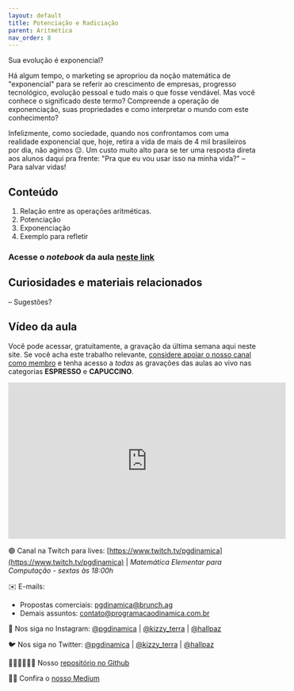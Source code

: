```yaml
---
layout: default
title: Potenciação e Radiciação
parent: Aritmética
nav_order: 8
---
```


Sua evolução é exponencial?

Há algum tempo, o marketing se apropriou da noção matemática de "exponencial" para se referir ao crescimento de empresas, progresso tecnológico, evolução pessoal e tudo mais o que fosse vendável. Mas você conhece o significado deste termo? Compreende a operação de exponenciação, suas propriedades e como interpretar o mundo com este conhecimento?

Infelizmente, como sociedade, quando nos confrontamos com uma realidade exponencial que, hoje, retira a vida de mais de 4 mil brasileiros por dia, não agimos 😔. Um custo muito alto para se ter uma resposta direta aos alunos daqui pra frente: "Pra que eu vou usar isso na minha vida?" – Para salvar vidas!

## Conteúdo 

1. Relação entre as operações aritméticas.
2. Potenciação
3. Exponenciação
4. Exemplo para refletir

### Acesse o *notebook* da aula <a href="/notebooks/mec008_exponenciacao.html" target="_black">neste link</a>

## Curiosidades e materiais relacionados

– Sugestões?

## Vídeo da aula

Você pode acessar, gratuitamente, a gravação da última semana aqui neste site. Se você acha este trabalho relevante, [considere apoiar o nosso canal como membro](https://youtube.com/join) e tenha acesso a *todas* as gravações das aulas ao vivo nas categorias **ESPRESSO** e **CAPUCCINO**. 


<iframe width="560" height="315" src="https://www.youtube.com/embed/DtvREaZaMfo" frameborder="0" allow="accelerometer; autoplay; clipboard-write; encrypted-media; gyroscope; picture-in-picture" allowfullscreen></iframe>


🟣 Canal na Twitch para lives: [https://www.twitch.tv/pgdinamica](https://www.twitch.tv/pgdinamica) | *Matemática Elementar para Computação - sextas às 18:00h*


✉️ E-mails:
* Propostas comerciais: [pgdinamica@brunch.ag](mailto:pgdinamica@brunch.ag)
* Demais assuntos: [contato@programacaodinamica.com.br](mailto:pgdinamica@brunch.ag)

📸 Nos siga no Instagram: [@pgdinamica](https://instagram.com/pgdinamica) | [@kizzy_terra](https://instagram.com/kizzy_terra) | [@hallpaz](https://instagram.com/hallpaz)

🐦 Nos siga no Twitter: [@pgdinamica](https://twitter.com/pgdinamica) | [@kizzy_terra](https://twitter.com/kizzy_terra) | [@hallpaz](https://twitter.com/hallpaz)

👩🏾‍💻👨🏾‍💻 Nosso [repositório no Github](https://github.com/programacaodinamica)

✍🏾 Confira o [nosso Medium](https://medium.com/programacaodinamica)